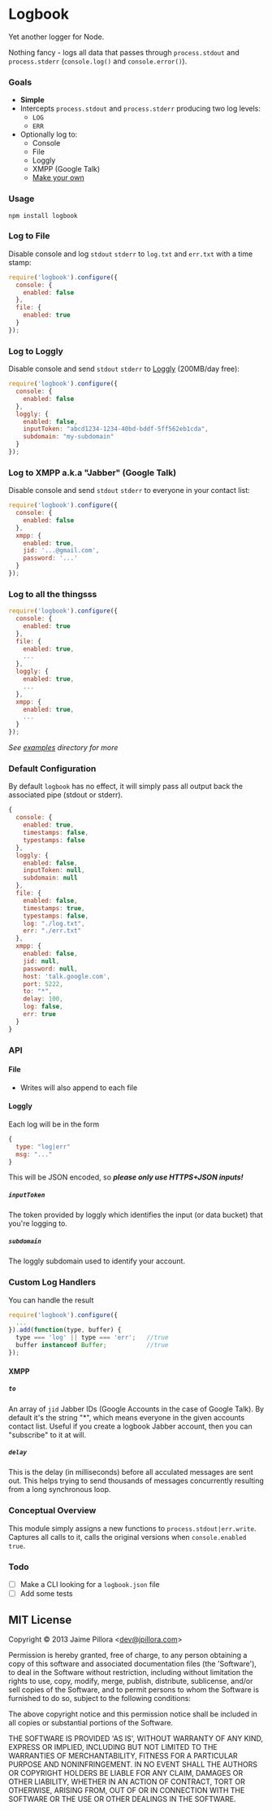 Logbook
============

Yet another logger for Node.

Nothing fancy - logs all data that passes through `process.stdout` and `process.stderr` (`console.log()` and `console.error()`).

### Goals

* **Simple**
* Intercepts `process.stdout` and `process.stderr` producing two log levels:
  * `LOG`
  * `ERR`
* Optionally log to:
  * Console
  * File
  * Loggly
  * XMPP (Google Talk)
  * [Make your own](https://github.com/jpillora/node-logbook#custom-log-handlers)

### Usage

```
npm install logbook
```

### Log to File

Disable console and log `stdout` `stderr` to `log.txt` and `err.txt` with a time stamp:

``` javascript
require('logbook').configure({
  console: {
    enabled: false
  },
  file: {
    enabled: true
  }
});
```

### Log to Loggly

Disable console and send `stdout` `stderr` to [Loggly](https://app.loggly.com/pricing/) (200MB/day free):

``` javascript
require('logbook').configure({
  console: {
    enabled: false
  },
  loggly: {
    enabled: false,
    inputToken: "abcd1234-1234-40bd-bddf-5ff562eb1cda",
    subdomain: "my-subdomain"
  }
});
```

### Log to XMPP a.k.a "Jabber" (Google Talk)

Disable console and send `stdout` `stderr` to everyone in your contact list:

``` javascript
require('logbook').configure({
  console: {
    enabled: false
  },
  xmpp: {
    enabled: true,
    jid: '...@gmail.com',
    password: '...'
  }
});
```

### Log to all the thingsss

``` javascript
require('logbook').configure({
  console: {
    enabled: true
  },
  file: {
    enabled: true,
    ...
  },
  loggly: {
    enabled: true,
    ...
  },
  xmpp: {
    enabled: true,
    ...
  }
});
```

*See [examples](https://github.com/jpillora/node-logbook/tree/master/examples) directory for more*

### Default Configuration

By default `logbook` has no effect, it will simply pass
all output back the associated pipe (stdout or stderr).

``` javascript
{
  console: {
    enabled: true,
    timestamps: false,
    typestamps: false
  },
  loggly: {
    enabled: false,
    inputToken: null,
    subdomain: null
  },
  file: {
    enabled: false,
    timestamps: true,
    typestamps: false,
    log: "./log.txt",
    err: "./err.txt"
  },
  xmpp: {
    enabled: false,
    jid: null,
    password: null,
    host: 'talk.google.com',
    port: 5222,
    to: "*",
    delay: 100,
    log: false,
    err: true
  }
}
```


### **API**

#### File

* Writes will also append to each file

#### Loggly

Each log will be in the form

``` javascript
{
  type: "log|err"
  msg: "..."
}
```

This will be JSON encoded, so ***please only use HTTPS+JSON inputs!***

##### `inputToken`

The token provided by loggly which identifies the input (or data bucket)
that you're logging to.

##### `subdomain`

The loggly subdomain used to identify your account.


### Custom Log Handlers

You can handle the result

``` javascript
require('logbook').configure({
  ...
}).add(function(type, buffer) {
  type === 'log' || type === 'err';   //true
  buffer instanceof Buffer;           //true
});
```

#### XMPP

##### `to`

An array of `jid` Jabber IDs (Google Accounts in the case of Google Talk).
By default it's the string "*", which means everyone in the given
accounts contact list. Useful if you create
a logbook Jabber account, then you can "subscribe" to it at will.

##### `delay`

This is the delay (in milliseconds) before all acculated messages are sent out.
This helps trying to send thousands of messages concurrently resulting from a
long synchronous loop.  

### Conceptual Overview

This module simply assigns a new functions to `process.stdout|err.write`. Captures
all calls to it, calls the original versions when `console.enabled true`.

### Todo

- [ ] Make a CLI looking for a `logbook.json` file
- [ ] Add some tests

## MIT License

Copyright © 2013 Jaime Pillora &lt;dev@jpillora.com&gt;

Permission is hereby granted, free of charge, to any person obtaining
a copy of this software and associated documentation files (the
'Software'), to deal in the Software without restriction, including
without limitation the rights to use, copy, modify, merge, publish,
distribute, sublicense, and/or sell copies of the Software, and to
permit persons to whom the Software is furnished to do so, subject to
the following conditions:

The above copyright notice and this permission notice shall be
included in all copies or substantial portions of the Software.

THE SOFTWARE IS PROVIDED 'AS IS', WITHOUT WARRANTY OF ANY KIND,
EXPRESS OR IMPLIED, INCLUDING BUT NOT LIMITED TO THE WARRANTIES OF
MERCHANTABILITY, FITNESS FOR A PARTICULAR PURPOSE AND NONINFRINGEMENT.
IN NO EVENT SHALL THE AUTHORS OR COPYRIGHT HOLDERS BE LIABLE FOR ANY
CLAIM, DAMAGES OR OTHER LIABILITY, WHETHER IN AN ACTION OF CONTRACT,
TORT OR OTHERWISE, ARISING FROM, OUT OF OR IN CONNECTION WITH THE
SOFTWARE OR THE USE OR OTHER DEALINGS IN THE SOFTWARE.

